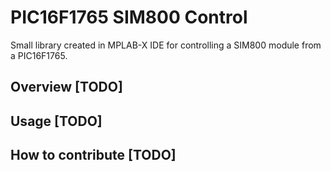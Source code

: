 # PIC16F1765 SIM800 Control

Small library created in MPLAB-X IDE for controlling a SIM800 module from a PIC16F1765.

## Overview [TODO]

## Usage [TODO]

## How to contribute [TODO]
